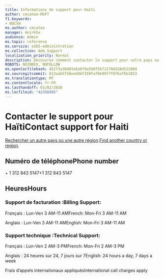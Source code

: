 ```yaml
---
title: Informations de support pour Haïti
author: cmcatee-MSFT
f1.keywords:
- NOCSH
ms.author: cmcatee
manager: mnirkhe
audience: Admin
ms.topic: reference
ms.service: o365-administration
ms.collection: Adm_Support
localization_priority: Normal
description: Découvrez comment contacter le support pour votre pays ou région.
ROBOTS: NOINDEX, NOFOLLOW
ms.openlocfilehash: 452f3a30403a5e6f9a39df5b712794528d522004
ms.sourcegitcommit: 812aab5f58eed4bf359faf0e99f7f876af5b1023
ms.translationtype: MT
ms.contentlocale: fr-FR
ms.lasthandoff: 03/02/2020
ms.locfileid: "42358495"
---
```

# <a name="contact-support-for-haiti"></a><span data-ttu-id="65698-103">Contacter le support pour Haïti</span><span class="sxs-lookup"><span data-stu-id="65698-103">Contact support for Haiti</span></span>

<span data-ttu-id="65698-104">[Rechercher un autre pays ou une autre région](../contact-support-for-business-products.md).</span><span class="sxs-lookup"><span data-stu-id="65698-104">[Find another country or region](../contact-support-for-business-products.md).</span></span>

## <a name="phone-number"></a><span data-ttu-id="65698-105">Numéro de téléphone</span><span class="sxs-lookup"><span data-stu-id="65698-105">Phone number</span></span>
<span data-ttu-id="65698-106">+ 1 312 843 5147</span><span class="sxs-lookup"><span data-stu-id="65698-106">+1 312 843 5147</span></span>

## <a name="hours"></a><span data-ttu-id="65698-107">Heures</span><span class="sxs-lookup"><span data-stu-id="65698-107">Hours</span></span>
### <a name="billing-support"></a><span data-ttu-id="65698-108">Support de facturation :</span><span class="sxs-lookup"><span data-stu-id="65698-108">Billing Support:</span></span>

<span data-ttu-id="65698-109">Français : Lun-Ven 3 AM-11 AM</span><span class="sxs-lookup"><span data-stu-id="65698-109">French: Mon-Fri 3 AM-11 AM</span></span>

<span data-ttu-id="65698-110">Anglais : Lun-Ven 3 AM-11 AM</span><span class="sxs-lookup"><span data-stu-id="65698-110">English: Mon-Fri 3 AM-11 AM</span></span>

### <a name="technical-support"></a><span data-ttu-id="65698-111">Support technique :</span><span class="sxs-lookup"><span data-stu-id="65698-111">Technical Support:</span></span>

<span data-ttu-id="65698-112">Français : Lun-Ven 2 AM-3 PM</span><span class="sxs-lookup"><span data-stu-id="65698-112">French: Mon-Fri 2 AM-3 PM</span></span>

<span data-ttu-id="65698-113">Anglais : 24 heures sur 24, 7 jours sur 7</span><span class="sxs-lookup"><span data-stu-id="65698-113">English: 24 hours a day, 7 days a week</span></span>

<span data-ttu-id="65698-114">Frais d’appels internationaux appliqués</span><span class="sxs-lookup"><span data-stu-id="65698-114">International call charges apply</span></span>
